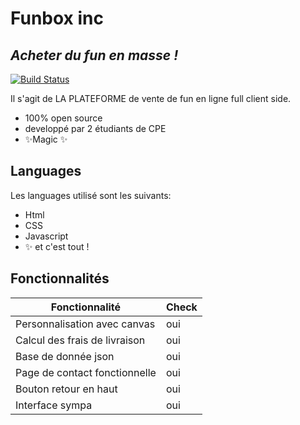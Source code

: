 # Funbox inc
## _Acheter du fun en masse !_



[![Build Status](https://travis-ci.org/joemccann/dillinger.svg?branch=master)](https://travis-ci.org/joemccann/dillinger)

Il s'agit de LA PLATEFORME de vente de fun en ligne full client side.

- 100% open source
- developpé par 2 étudiants de CPE
- ✨Magic ✨

## Languages
Les languages utilisé sont les suivants:
- Html
- CSS
- Javascript
- ✨ et c'est tout !
## Fonctionnalités

| Fonctionnalité | Check |
| ------ | ------ |
| Personnalisation avec canvas | oui |
| Calcul des frais de livraison | oui |
| Base de donnée json | oui |
| Page de contact fonctionnelle | oui |
| Bouton retour en haut | oui |
| Interface sympa | oui |
